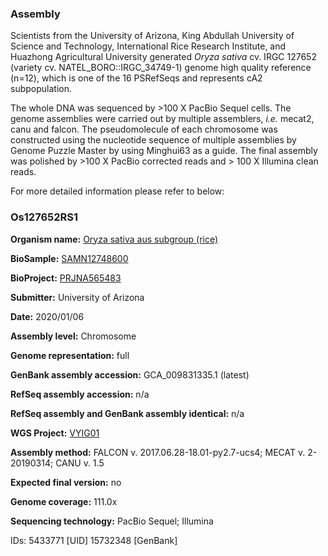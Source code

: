 ### Assembly
Scientists from the University of Arizona, King Abdullah University of Science and Technology, International Rice Research Institute, and Huazhong Agricultural University generated *Oryza sativa* cv. IRGC 127652 (variety cv. NATEL_BORO::IRGC_34749-1) genome high quality reference (n=12), which is one of the 16 PSRefSeqs and represents cA2 subpopulation.

The whole DNA was sequenced by >100 X PacBio Sequel cells. The genome assemblies were carried out by multiple assemblers, *i.e.* mecat2, canu and falcon. The pseudomolecule of each chromosome was constructed using the nucleotide sequence of multiple assemblies by Genome Puzzle Master by using Minghui63 as a guide. The final assembly was polished by >100 X PacBio corrected reads and > 100 X Illumina clean reads.

For more detailed information please refer to below:

### Os127652RS1
**Organism name:** <ins>Oryza sativa aus subgroup (rice)</ins>

**BioSample:** <ins>SAMN12748600</ins>

**BioProject:** <ins>PRJNA565483</ins>

**Submitter:** University of Arizona

**Date:** 2020/01/06

**Assembly level:** Chromosome

**Genome representation:** full

**GenBank assembly accession:** GCA_009831335.1 (latest)

**RefSeq assembly accession:** n/a

**RefSeq assembly and GenBank assembly identical:** n/a

**WGS Project:** <ins>VYIG01</ins>

**Assembly method:** FALCON v. 2017.06.28-18.01-py2.7-ucs4; MECAT v. 2-20190314; CANU v. 1.5

**Expected final version:** no

**Genome coverage:** 111.0x

**Sequencing technology:** PacBio Sequel; Illumina

IDs: 5433771 [UID] 15732348 [GenBank]
